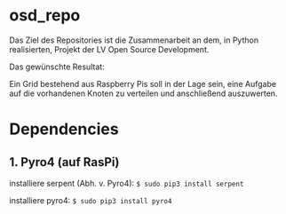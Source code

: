 # osd_repo
Das Ziel des Repositories ist die Zusammenarbeit an dem, in Python realisierten, Projekt der LV Open Source Development.


Das gewünschte Resultat: 

Ein Grid bestehend aus Raspberry Pis soll in der Lage sein, eine Aufgabe auf die vorhandenen Knoten zu verteilen und anschließend auszuwerten.

# Dependencies

## 1. Pyro4 (auf RasPi)

installiere serpent (Abh. v. Pyro4):
`$ sudo pip3 install serpent`


installiere pyro4: 
`$ sudo pip3 install pyro4`
